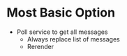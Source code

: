 # Most Basic Option

- Poll service to get all messages
  - Always replace list of messages
  - Rerender


